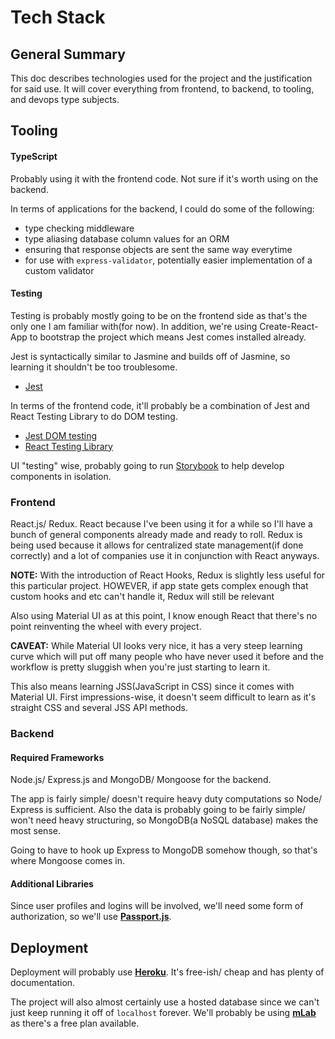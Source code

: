 # Tech Stack

## General Summary

This doc describes technologies used for the project and the justification for said use. It will cover everything from frontend, to backend, to tooling, and devops type subjects.

## Tooling

#### TypeScript

Probably using it with the frontend code. Not sure if it's worth using on the backend.

In terms of applications for the backend, I could do some of the following:
- type checking middleware
- type aliasing database column values for an ORM
- ensuring that response objects are sent the same way everytime
- for use with `express-validator`, potentially easier implementation of a custom validator

#### Testing

Testing is probably mostly going to be on the frontend side as that's the only one I am familiar with(for now). In addition, we're using Create-React-App to bootstrap the project which means Jest comes installed already.

Jest is syntactically similar to Jasmine and builds off of Jasmine, so learning it shouldn't be too troublesome.
- [Jest](https://jestjs.io/docs/en/getting-started)

In terms of the frontend code, it'll probably be a combination of Jest and React Testing Library to do DOM testing.
- [Jest DOM testing](https://jestjs.io/docs/en/tutorial-react#dom-testing)
- [React Testing Library](https://github.com/testing-library/react-testing-library)

UI "testing" wise, probably going to run [Storybook](https://storybook.js.org/) to help develop components in isolation.

### Frontend

React.js/ Redux. React because I've been using it for a while so I'll have a bunch of general components already made and ready to roll. Redux is being used because it allows for centralized state management(if done correctly) and a lot of companies use it in conjunction with React anyways.

**NOTE:** With the introduction of React Hooks, Redux is slightly less useful for this particular project. HOWEVER, if app state gets complex enough that custom hooks and etc can't handle it, Redux will still be relevant

Also using Material UI as at this point, I know enough React that there's no point reinventing the wheel with every project.

**CAVEAT:** While Material UI looks very nice, it has a very steep learning curve which will put off many people who have never used it before and the workflow is pretty sluggish when you're just starting to learn it.

This also means learning JSS(JavaScript in CSS) since it comes with Material UI. First impressions-wise, it doesn't seem difficult to learn as it's straight CSS and several JSS API methods.

### Backend

#### Required Frameworks

Node.js/ Express.js and MongoDB/ Mongoose for the backend.

The app is fairly simple/ doesn't require heavy duty computations so Node/ Express is sufficient. Also the data is probably going to be fairly simple/ won't need heavy structuring, so MongoDB(a NoSQL database) makes the most sense.

Going to have to hook up Express to MongoDB somehow though, so that's where Mongoose comes in.

#### Additional Libraries

Since user profiles and logins will be involved, we'll need some form of authorization, so we'll use [**Passport.js**](http://www.passportjs.org/).

## Deployment

Deployment will probably use [**Heroku**](https://devcenter.heroku.com/articles/getting-started-with-nodejs). It's free-ish/ cheap and has plenty of documentation.

The project will also almost certainly use a hosted database since we can't just keep running it off of `localhost` forever. We'll probably be using [**mLab**](https://mlab.com/plans/pricing/#plan-type=sandbox) as there's a free plan available.